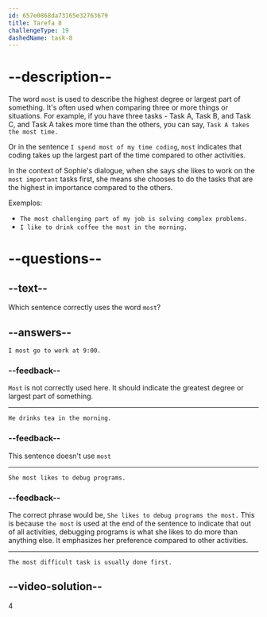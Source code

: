 ```yaml
---
id: 657e0868da73165e32763679
title: Tarefa 8
challengeType: 19
dashedName: task-8
---
```


# --description--

The word `most` is used to describe the highest degree or largest part of something. It's often used when comparing three or more things or situations. For example, if you have three tasks - Task A, Task B, and Task C, and Task A takes more time than the others, you can say, `Task A takes the most time.`

Or in the sentence `I spend most of my time coding`, `most` indicates that coding takes up the largest part of the time compared to other activities.

In the context of Sophie's dialogue, when she says she likes to work on the `most important` tasks first, she means she chooses to do the tasks that are the highest in importance compared to the others.

Exemplos:

- `The most challenging part of my job is solving complex problems.`
- `I like to drink coffee the most in the morning.`

# --questions--

## --text--

Which sentence correctly uses the word `most`?

## --answers--

`I most go to work at 9:00.`

### --feedback--

`Most` is not correctly used here. It should indicate the greatest degree or largest part of something.

---

`He drinks tea in the morning.`

### --feedback--

This sentence doesn't use `most`

---

`She most likes to debug programs.`

### --feedback--

The correct phrase would be, `She likes to debug programs the most.` This is because `the most` is used at the end of the sentence to indicate that out of all activities, debugging programs is what she likes to do more than anything else. It emphasizes her preference compared to other activities.

---

`The most difficult task is usually done first.`

## --video-solution--

4
